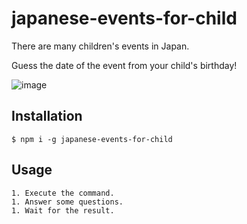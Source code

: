 # japanese-events-for-child
There are many children's events in Japan.

Guess the date of the event from your child's birthday!

![image](https://user-images.githubusercontent.com/31835314/152912126-94f3b5ee-ec80-46a1-b2c2-8fcd50d8a12e.png)

## Installation
```
$ npm i -g japanese-events-for-child
```
## Usage
```
1. Execute the command.
1. Answer some questions.
1. Wait for the result.
```